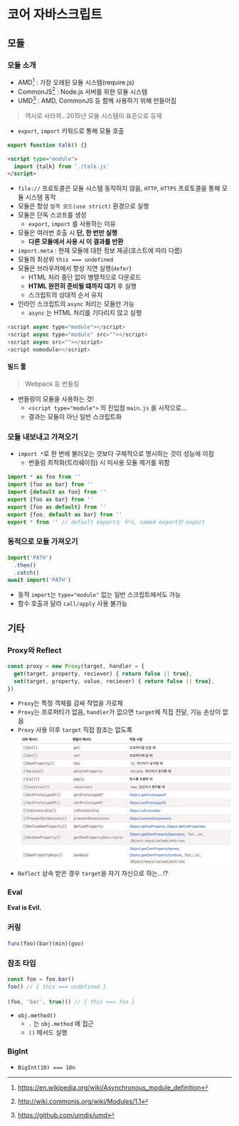 # 코어 자바스크립트

## 모듈

### 모듈 소개

- AMD[^1] : 가장 오래된 모듈 시스템(require.js)
- CommonJS[^2] : Node.js 서버를 위한 모듈 시스템
- UMD[^3] : AMD, CommonJS 등 함께 사용하기 위해 만들어짐
> 역사로 사라져..
> 2015년 모듈 시스템이 표준으로 등재
- `export`, `import` 키워드로 통해 모듈 호출
```javascript title="test"
export function talk() {}
```
```html
<script type="module">
  import {talk} from './talk.js'
</script>
```
- `file://` 프로토콜은 모듈 시스템 동작하지 않음, `HTTP`, `HTTPS` 프로토콜을 통해 모듈 시스템 동작
- 모듈은 항상 `엄격 모드(use strict)` 환경으로 실행
- 모듈은 단독 스코프를 생성
  - `export`, `import` 를 사용하는 이유
- 모듈은 여러번 호출 시 **단, 한 번만 실행**
  - **다른 모듈에서 사용 시 이 결과를 반환**
- `import.meta` : 현재 모듈에 대한 정보 제공(호스트에 따라 다름)
- 모듈의 최상위 `this === undefined`
- 모듈은 브라우저에서 항상 지연 실행(`defer`)
  - HTML 처리 중단 없이 병렬적으로 다운로드
  - **HTML 완전히 준비될 떄까지 대기** 후 실행
  - 스크립트의 상대적 순서 유지
- 인라인 스크립트의 `async` 처리는 모듈만 가능
  - `async` 는 HTML 처리를 기다리지 않고 실행
```javascript
<script async type="module"></script>
<script async type="module" src=""></script>
<script async src=""></script>
<script nomodule></script>
```

#### 빌드 툴

> Webpack 등 번들링

- 번들링이 모듈을 사용하는 것!
  - `<script type="module">` 의 진입점 `main.js` 을 시작으로...
  - 결과는 모듈이 아닌 일반 스크립트화

### 모듈 내보내고 가져오기

- `import *`로 한 번에 불러오는 것보다 구체적으로 명시하는 것이 성능에 이점
  - 번들링 최적화(트리쉐이킹) 시 미사용 모듈 제거를 위함
```javascript
import * as foo from ''
import {foo as bar} from ''
import {default as foo} from ''
export {foo as bar} from ''
export {foo as default} from ''
export {foo, default as bar} from ''
export * from '' // default export는 무시, named export만 export
```

### 동적으로 모듈 가져오기

```javascript
import('PATH')
  .then()
  .catch()
await import('PATH')
```
- 동적 `import`는 `type="module"` 없는 일반 스크립트에서도 가능
- 함수 호출과 달라 `call/apply` 사용 불가능

## 기타

### Proxy와 Reflect

```javascript
const proxy = new Proxy(target, handler = {
  get(target, property, reciever) { return false || true},
  set(target, property, value, reciever) { return false || true},
})
```
- `Proxy`는 특정 객체를 감싸 작업을 가로채
- `Proxy`는 프로퍼티가 없음, `handler`가 없으면 `target`에 직접 전달, 기능 손상이 없음
- `Proxy` 사용 이후 `target` 직접 참조는 없도록
![](../assets/proxy_method.png)
- `Reflect` 상속 받은 경우 `target`을 자기 자신으로 하는...!?

### Eval

**Eval is Evil.**

### 커링

```javascript
func(foo)(bar)(min)(goo)
```

### 참조 타입

```javascript
const foo = foo.bar()
foo() // { this === undefined }

(foo, 'bar', true)() // { this === foo }
```
- `obj.method()`
  - `.` 는 `obj.method` 에 접근
  - `()` 메서드 실행


### BigInt

- `BigInt(10) === 10n`

[^1]: https://en.wikipedia.org/wiki/Asynchronous_module_definition
[^2]: http://wiki.commonjs.org/wiki/Modules/1.1
[^3]: https://github.com/umdjs/umd
[^4]: https://en.wikipedia.org/wiki/Currying